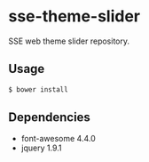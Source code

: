 # sse-theme-slider

SSE web theme slider repository.

## Usage

```bash
$ bower install
```

## Dependencies

- font-awesome 4.4.0
- jquery 1.9.1